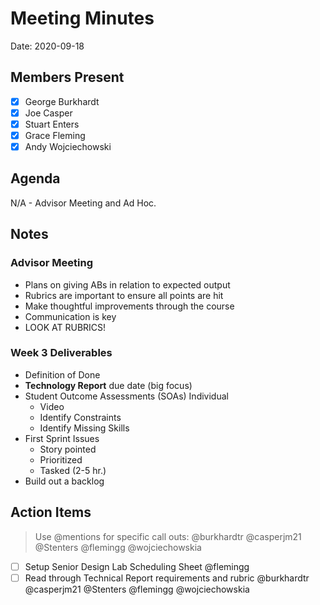 # Meeting Minutes

Date: 2020-09-18

## Members Present

* [x] George Burkhardt
* [x] Joe Casper
* [x] Stuart Enters
* [x] Grace Fleming
* [x] Andy Wojciechowski

## Agenda

N/A - Advisor Meeting and Ad Hoc.

## Notes

### Advisor Meeting

* Plans on giving ABs in relation to expected output
* Rubrics are important to ensure all points are hit
* Make thoughtful improvements through the course
* Communication is key
* LOOK AT RUBRICS!

### Week 3 Deliverables

* Definition of Done
* **Technology Report** due date (big focus)
* Student Outcome Assessments (SOAs) Individual
    * Video
    * Identify Constraints
    * Identify Missing Skills
* First Sprint Issues
    * Story pointed
    * Prioritized
    * Tasked (2-5 hr.)
* Build out a backlog

## Action Items

> Use @mentions for specific call outs: @burkhardtr @casperjm21 @Stenters @flemingg @wojciechowskia

* [ ] Setup Senior Design Lab Scheduling Sheet @flemingg
* [ ] Read through Technical Report requirements and rubric @burkhardtr @casperjm21 @Stenters @flemingg @wojciechowskia